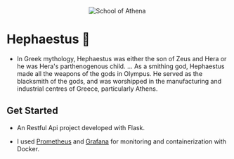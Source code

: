 <p align="center">
    <img src=".gihub/school-of-athens.jpg" alt="School of Athena">
</p>

# Hephaestus :rocket:

- In Greek mythology, Hephaestus was either the son of Zeus and Hera or he was Hera's parthenogenous child. ... As a smithing god, Hephaestus made all the weapons of the gods in Olympus. He served as the blacksmith of the gods, and was worshipped in the manufacturing and industrial centres of Greece, particularly Athens.

## Get Started

- An Restful Api project developed with Flask.

- I used [Prometheus](https://pypi.org/project/prometheus-flask-exporter/) and [Grafana](https://medium.com/swlh/create-grafana-dashboards-with-python-14a6962eb06c) for monitoring and containerization with Docker.
